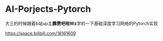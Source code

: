 # AI-Porjects-Pytorch

大三的时候跟着b站up主**霹雳吧啦Wz**学的一下基础深度学习网络的Pytorch实现

https://space.bilibili.com/18161609
